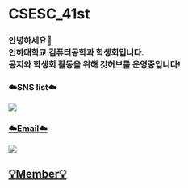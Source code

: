 <h1>CSESC_41st</h1>

<h3>안녕하세요👋  </br>인하대학교 컴퓨터공학과 학생회입니다. </br>공지와 학생회 활동을 위해 깃허브를 운영중입니다!</h3>

<h3>☁️SNS list☁️</h3>
<a href="https://www.instagram.com/csesc_41st/" target="_blank"> 
<img  src="http://img.shields.io/badge/-csesc_41st-pink?style=social&logo=Instagram&link=https://instagram.com/csesc_41st/"
</a>

<h3>☁️Email☁️</h3>
<a href=""> 
 <img src="http://img.shields.io/badge/-inha_cse@naver.com-white?style=social&logo=Naver&link="
</a>

<h2>💡Member💡</h2>

